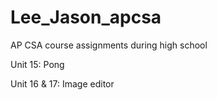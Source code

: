 # Lee_Jason_apcsa
AP CSA course assignments during high school

Unit 15: Pong

Unit 16 & 17: Image editor
